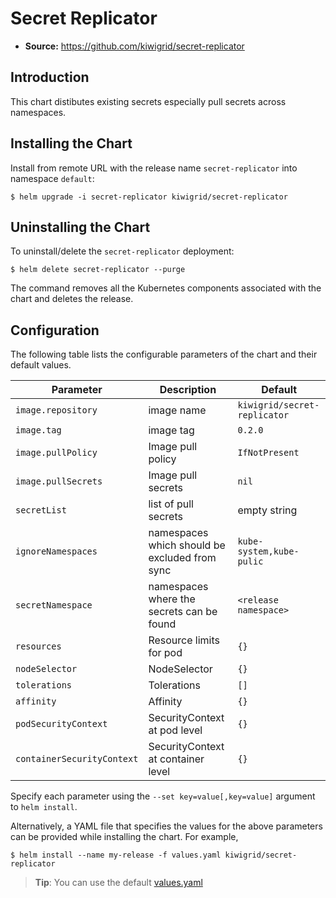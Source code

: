 # Secret Replicator

- **Source:** https://github.com/kiwigrid/secret-replicator

## Introduction

This chart distibutes existing secrets especially pull secrets across namespaces.

## Installing the Chart

Install from remote URL with the release name `secret-replicator` into namespace `default`:

```console
$ helm upgrade -i secret-replicator kiwigrid/secret-replicator
```

## Uninstalling the Chart

To uninstall/delete the `secret-replicator` deployment:

```console
$ helm delete secret-replicator --purge
```

The command removes all the Kubernetes components associated with the chart and deletes the release.

## Configuration

The following table lists the configurable parameters of the chart and their default values.

| Parameter                  | Description                                   | Default                      |
|----------------------------|-----------------------------------------------|------------------------------|
| `image.repository`         | image name                                    | `kiwigrid/secret-replicator` |
| `image.tag`                | image tag                                     | `0.2.0`                      |
| `image.pullPolicy`         | Image pull policy                             | `IfNotPresent`               |
| `image.pullSecrets`        | Image pull secrets                            | `nil`                        |
| `secretList`               | list of pull secrets                          | empty string                 |
| `ignoreNamespaces`         | namespaces which should be excluded from sync | `kube-system,kube-pulic`     |
| `secretNamespace`          | namespaces where the secrets can be found     | `<release namespace>`        |
| `resources`                | Resource limits for pod                       | `{}`                         |
| `nodeSelector`             | NodeSelector                                  | `{}`                         |
| `tolerations`              | Tolerations                                   | `[]`                         |
| `affinity`                 | Affinity                                      | `{}`                         |
| `podSecurityContext`       | SecurityContext at pod level                  | `{}`                         |
| `containerSecurityContext` | SecurityContext at container level            | `{}`                         |


Specify each parameter using the `--set key=value[,key=value]` argument to `helm install`.

Alternatively, a YAML file that specifies the values for the above parameters can be provided while installing the chart. For example,

```console
$ helm install --name my-release -f values.yaml kiwigrid/secret-replicator
```

> **Tip**: You can use the default [values.yaml](values.yaml)

